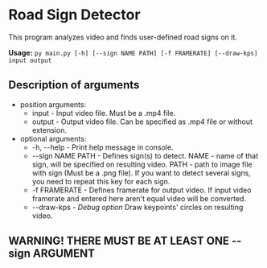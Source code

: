 # Road Sign Detector

This program analyzes video and finds user-defined road signs on it.

**Usage:** `py main.py [-h] [--sign NAME PATH] [-f FRAMERATE] [--draw-kps] input output`

## Description of arguments
* position arguments:
  * input - Input video file. Must be a .mp4 file.
  * output - Output video file. Can be specified as .mp4 file or without extension.
* optional arguments:
  * -h, --help - Print help message in console.
  * --sign NAME PATH - Defines sign(s) to detect. NAME - name of that sign, will be specified on resulting video. PATH - path to image file with sign (Must be a .png file). If you want to detect several signs, you need to repeat this key for each sign. 
  * -f FRAMERATE - Defines framerate for output video. If input video framerate and entered here aren't equal video will be converted.
  * --draw-kps - *Debug option* Draw keypoints' circles on resulting video.

## WARNING! THERE MUST BE AT LEAST ONE --sign ARGUMENT
